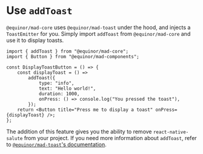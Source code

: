 # Use `addToast`

`@equinor/mad-core` uses `@equinor/mad-toast` under the hood, and injects a `ToastEmitter` for you.
Simply import `addToast` from `@equinor/mad-core` and use it to display toasts.

```tsx
import { addToast } from "@equinor/mad-core";
import { Button } from "@equinor/mad-components";

const DisplayToastButton = () => {
    const displayToast = () =>
        addToast({
            type: "info",
            text: "Hello world!",
            duration: 1000,
            onPress: () => console.log("You pressed the toast"),
        });
    return <Button title="Press me to display a toast" onPress={displayToast} />;
};
```

The addition of this feature gives you the ability to remove `react-native-salute` from your
project. If you need more information about `addToast`, refer to
[`@equinor/mad-toast`'s documentation](https://equinor.github.io/mad/docs/mad-toast/api).
